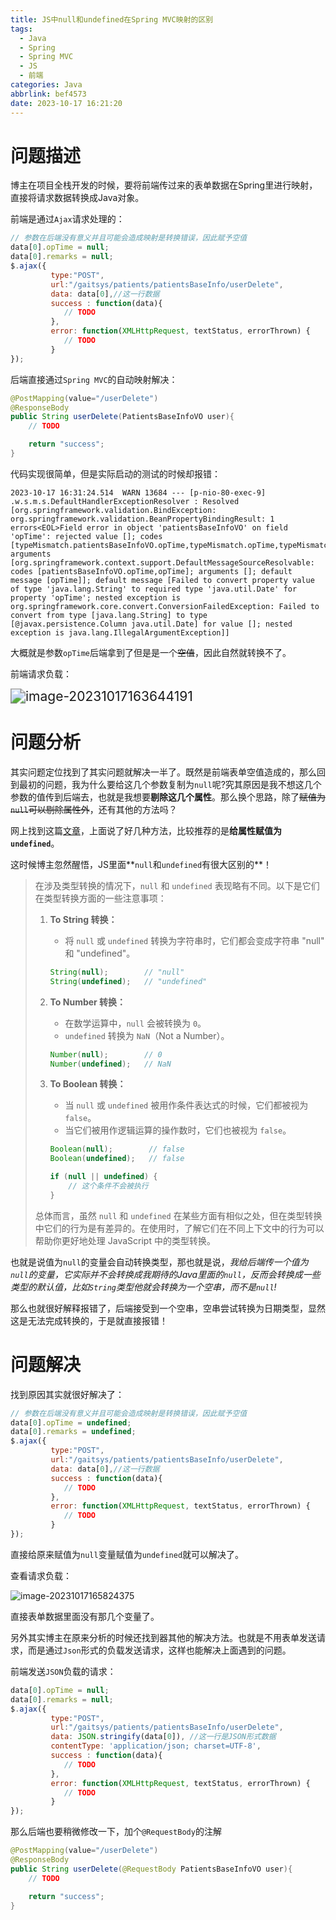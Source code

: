 ```yaml
---
title: JS中null和undefined在Spring MVC映射的区别
tags:
  - Java
  - Spring
  - Spring MVC
  - JS
  - 前端
categories: Java
abbrlink: bef4573
date: 2023-10-17 16:21:20
---
```


# 问题描述

博主在项目全栈开发的时候，要将前端传过来的表单数据在Spring里进行映射，直接将请求数据转换成Java对象。

前端是通过`Ajax`请求处理的：

```js
// 参数在后端没有意义并且可能会造成映射是转换错误，因此赋予空值
data[0].opTime = null;
data[0].remarks = null;
$.ajax({
         type:"POST",
         url:"/gaitsys/patients/patientsBaseInfo/userDelete",
         data: data[0],//这一行数据
         success : function(data){
			// TODO
         },
         error: function(XMLHttpRequest, textStatus, errorThrown) {
			// TODO
         }
});
```

后端直接通过`Spring MVC`的自动映射解决：

```java
@PostMapping(value="/userDelete")
@ResponseBody
public String userDelete(PatientsBaseInfoVO user){
    // TODO

    return "success";
}
```

代码实现很简单，但是实际启动的测试的时候却报错：

```
2023-10-17 16:31:24.514  WARN 13684 --- [p-nio-80-exec-9] .w.s.m.s.DefaultHandlerExceptionResolver : Resolved [org.springframework.validation.BindException: org.springframework.validation.BeanPropertyBindingResult: 1 errors<EOL>Field error in object 'patientsBaseInfoVO' on field 'opTime': rejected value []; codes [typeMismatch.patientsBaseInfoVO.opTime,typeMismatch.opTime,typeMismatch.java.util.Date,typeMismatch]; arguments [org.springframework.context.support.DefaultMessageSourceResolvable: codes [patientsBaseInfoVO.opTime,opTime]; arguments []; default message [opTime]]; default message [Failed to convert property value of type 'java.lang.String' to required type 'java.util.Date' for property 'opTime'; nested exception is org.springframework.core.convert.ConversionFailedException: Failed to convert from type [java.lang.String] to type [@javax.persistence.Column java.util.Date] for value []; nested exception is java.lang.IllegalArgumentException]]
```

大概就是参数`opTime`后端拿到了但是是一个~~空值~~，因此自然就转换不了。

前端请求负载：

<img src="https://gitlab.com/Echo-xzp/Resource/-/raw/main/img/2023/10/17_16_36_53_image-20231017163644191.png" alt="image-20231017163644191" style="zoom:150%;" />

# 问题分析

其实问题定位找到了其实问题就解决一半了。既然是前端表单空值造成的，那么回到最初的问题，我为什么要给这几个参数复制为`null`呢?究其原因是我不想这几个参数的值传到后端去，也就是我想要**剔除这几个属性**。那么换个思路，除了~~赋值为`null`可以剔除属性外~~，还有其他的方法吗？

网上找到这篇[文章](https://www.51cto.com/article/661604.html)，上面说了好几种方法，比较推荐的是**给属性赋值为`undefined`**。

这时候博主忽然醒悟，JS里面**`null`和`undefined`有很大区别的**！

> 在涉及类型转换的情况下，`null` 和 `undefined` 表现略有不同。以下是它们在类型转换方面的一些注意事项：
>
> 1. **To String 转换：**
>    - 将 `null` 或 `undefined` 转换为字符串时，它们都会变成字符串 "null" 和 "undefined"。
>
>    ```javascript
>    String(null);        // "null"
>    String(undefined);   // "undefined"
>    ```
>
> 2. **To Number 转换：**
>    - 在数学运算中，`null` 会被转换为 `0`。
>    - `undefined` 转换为 `NaN`（Not a Number）。
>
>    ```javascript
>    Number(null);        // 0
>    Number(undefined);   // NaN
>    ```
>
> 3. **To Boolean 转换：**
>    - 当 `null` 或 `undefined` 被用作条件表达式的时候，它们都被视为 `false`。
>    - 当它们被用作逻辑运算的操作数时，它们也被视为 `false`。
>
>    ```javascript
>    Boolean(null);        // false
>    Boolean(undefined);   // false
>    
>    if (null || undefined) {
>        // 这个条件不会被执行
>    }
>    ```
>
> 总体而言，虽然 `null` 和 `undefined` 在某些方面有相似之处，但在类型转换中它们的行为是有差异的。在使用时，了解它们在不同上下文中的行为可以帮助你更好地处理 JavaScript 中的类型转换。

也就是说值为`null`的变量会自动转换类型，那也就是说，*我给后端传一个值为`null`的变量，它实际并不会转换成我期待的Java里面的`null`，反而会转换成一些类型的默认值，比如`String`类型他就会转换为一个空串，而不是`null`!*

那么也就很好解释报错了，后端接受到一个空串，空串尝试转换为日期类型，显然这是无法完成转换的，于是就直接报错！

# 问题解决

找到原因其实就很好解决了：

```js
// 参数在后端没有意义并且可能会造成映射是转换错误，因此赋予空值
data[0].opTime = undefined;
data[0].remarks = undefined;
$.ajax({
         type:"POST",
         url:"/gaitsys/patients/patientsBaseInfo/userDelete",
         data: data[0],//这一行数据
         success : function(data){
			// TODO
         },
         error: function(XMLHttpRequest, textStatus, errorThrown) {
			// TODO
         }
});
```

直接给原来赋值为`null`变量赋值为`undefined`就可以解决了。

查看请求负载：

![image-20231017165824375](https://gitlab.com/Echo-xzp/Resource/-/raw/main/img/2023/10/17_16_58_26_image-20231017165824375.png)

直接表单数据里面没有那几个变量了。

另外其实博主在原来分析的时候还找到器其他的解决方法。也就是不用表单发送请求，而是通过`Json`形式的负载发送请求，这样也能解决上面遇到的问题。

前端发送`JSON`负载的请求：

```js
data[0].opTime = null;
data[0].remarks = null;
$.ajax({
         type:"POST",
         url:"/gaitsys/patients/patientsBaseInfo/userDelete",
         data: JSON.stringify(data[0]), //这一行是JSON形式数据
         contentType: 'application/json; charset=UTF-8',
         success : function(data){
			// TODO
         },
         error: function(XMLHttpRequest, textStatus, errorThrown) {
			// TODO
         }
});
```

那么后端也要稍微修改一下，加个`@RequestBody`的注解

```java
@PostMapping(value="/userDelete")
@ResponseBody
public String userDelete(@RequestBody PatientsBaseInfoVO user){
    // TODO

    return "success";
}
```
